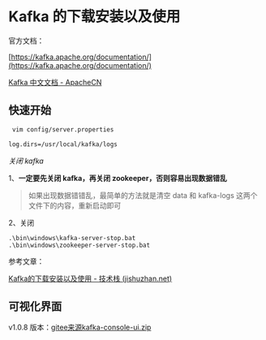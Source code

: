 # Kafka 的下载安装以及使用

官方文档：

[https://kafka.apache.org/documentation/](https://kafka.apache.org/documentation/)

[Kafka 中文文档 - ApacheCN](https://kafka.apachecn.org/)

## 快速开始

```bash
 vim config/server.properties

log.dirs=/usr/local/kafka/logs
```



*关闭 kafka*

1、**一定要先关闭 kafka，再关闭 zookeeper，否则容易出现数据错乱**

> 如果出现数据错错乱，最简单的方法就是清空 data 和 kafka-logs 这两个文件下的内容，重新启动即可

2、关闭

```shell
.\bin\windows\kafka-server-stop.bat
.\bin\windows\zookeeper-server-stop.bat
```



参考文章：

[Kafka的下载安装以及使用 - 技术栈 (jishuzhan.net)](https://jishuzhan.net/article/1691789483743121409)



## 可视化界面

v1.0.8 版本：[gitee来源kafka-console-ui.zip](https://gitee.com/xiaodong_xu/kafka-console-ui/releases/download/v1.0.8/kafka-console-ui.zip)